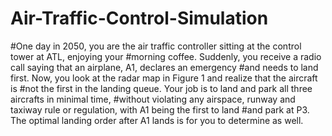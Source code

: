 # Air-Traffic-Control-Simulation
#One day in 2050, you are the air traffic controller sitting at the control tower at ATL, enjoying your
#morning coffee. Suddenly, you receive a radio call saying that an airplane, A1, declares an emergency
#and needs to land first. Now, you look at the radar map in Figure 1 and realize that the aircraft is
#not the first in the landing queue. Your job is to land and park all three aircrafts in minimal time,
#without violating any airspace, runway and taxiway rule or regulation, with A1 being the first to land
#and park at P3. The optimal landing order after A1 lands is for you to determine as well.
